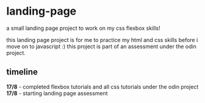 # landing-page
a small landing page project to work on my css flexbox skills!

this landing page project is for me to practice my html and css skills before i move on to javascript :) this project is part of an assessment under the odin project.

## timeline
**17/8** - completed flexbox tutorials and all css tutorials under the odin project
**17/8** - starting landing page assessment
